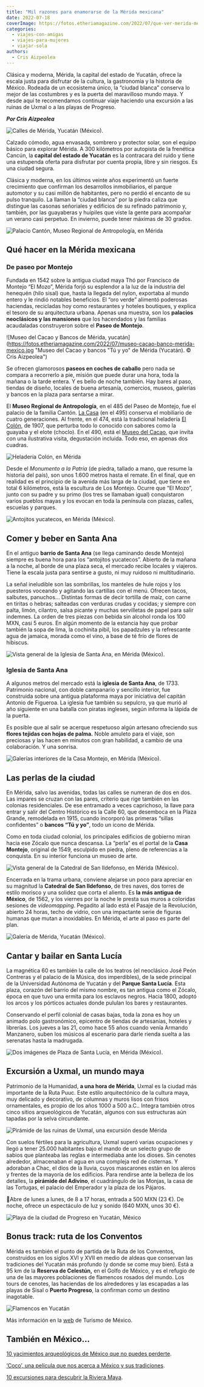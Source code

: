 ```yaml
---
title: "Mil razones para enamorarse de la Mérida mexicana"
date: 2022-07-18
coverImage: https://fotos.etheriamagazine.com/2022/07/que-ver-merida-mexico-portada.jpg
categories: 
  - viajes-con-amigas
  - viajes-para-mujeres
  - viajar-sola
authors: 
  - Cris Aizpeolea
---
```


Clásica y moderna, Mérida, la capital del estado de Yucatán, ofrece la escala justa para disfrutar de la cultura, la gastronomía y la historia de México. Rodeada de un ecosistema único, la “ciudad blanca” conserva lo mejor de las costumbres y es la puerta del maravilloso mundo maya. Y desde aquí te recomendamos continuar viaje haciendo una excursión a las ruinas de Uxmal o a las playas de Progreso.

_**Por Cris Aizpeolea**_ 

![Calles de Mérida, Yucatán (México).](https://fotos.etheriamagazine.com/2022/07/calles-merida-yucatan.jpg "Calles de Mérida, Yucatán (México). © Matt Hanns Schroeter")

Calzado cómodo, agua envasada, sombrero y protector solar, son el equipo básico para 
explorar Mérida. A 300 kilómetros por autopista de la frenética Cancún, la **capital del 
estado de Yucatán** es la contracara del ruido y tiene una estupenda oferta para 
disfrutar por cuenta propia, libre y sin riesgos. Es una ciudad segura. 

Clásica y moderna, en los últimos veinte años experimentó un fuerte crecimiento que 
confirman los desarrollos inmobiliarios, el parque automotor y su casi millón de 
habitantes, pero no perdió el encanto de su pulso tranquilo. La llaman la “ciudad 
blanca” por la piedra caliza que distingue las casonas señoriales y edificios de su 
refinado patrimonio y, también, por las guayaberas y huipiles que viste la gente para 
acompañar un verano casi perpetuo. En invierno, puede tener máximas de 30 grados. 

![Palacio Cantón, Museo Regional de Antropología, en Mérida](https://fotos.etheriamagazine.com/2022/07/palacio-canton-merida-mexico.jpg "Palacio Cantón, Museo Regional de Antropología. © Álvaro Rosado")

## Qué hacer en la Mérida mexicana

### De paseo por Montejo

Fundada en 1542 sobre la antigua ciudad maya Thó por Francisco de Montejo “El Mozo”, 
Mérida forjó su esplendor a la luz de la industria del henequén (hilo sisal) que, hasta 
la llegada del nylon, exportaba al mundo entero y le rindió notables beneficios. El “oro 
verde” alimentó poderosas haciendas, recicladas hoy como restaurantes y hoteles 
boutiques, y explica el tesoro de su arquitectura urbana. Apenas una muestra, son los 
**palacios neoclásicos y las mansiones** que los hacendados y las familias acaudaladas 
construyeron sobre el **Paseo de Montejo**. 

![Museo del Cacao y Bancos de Mérida, yucatán](https://fotos.etheriamagazine.com/2022/07/museo-cacao-banco-merida-mexico.jpg "Museo del Cacao y bancos "Tú y yo" de Mérida (Yucatán). © Cris Aizpeolea")

Se ofrecen glamorosos **paseos en coches de caballo** pero nada se compara a recorrerlo 
a pie, misión que puede durar una hora, toda la mañana o la tarde entera. Y es bello de 
noche también. Hay bares al paso, tiendas de diseño, locales de buena artesanía, 
comercios, museos, galerías y bancos en la plaza para sentarse a mirar. 

El **Museo Regional de Antropología**, en el 485 del Paseo de Montejo, fue el palacio de 
la familia Cantón. [La Casa](http://montejo495.com/) (en el 495) conserva el mobiliario 
de cuatro generaciones. Al frente, en el 474, está la tradicional heladería [El 
Colón](https://www.elcolon.mx/), de 1907, que perturba todo lo conocido con sabores como 
la guayaba y el elote (choclo). En el 490, está el [Museo del 
Cacao](https://www.facebook.com/CacaoYucMx/), que invita con una ilustrativa visita, 
degustación incluida. Todo eso, en apenas dos cuadras. 

![Heladería Colón, en Mérida](https://fotos.etheriamagazine.com/2022/07/merida-heladeria-colon-mexico.jpg "Heladería Colón, en Mérida. © Cris Aizpeolea")

Desde el _Monumento a la Patria_ (de piedra, tallado a mano, que resume la historia del 
país), son unos 1.600 metros hasta el remate. En el final, que en realidad es el 
principio de la avenida más larga de la ciudad, que tiene en total 6 kilómetros, está la 
escultura de Los Montejo. Ocurre que “El Mozo”, junto con su padre y su primo (los tres 
se llamaban igual) conquistaron varios pueblos mayas y los evocan en toda la península 
con plazas, calles, escuelas y parques. 

![Antojitos yucatecos, en Mérida (México).](https://fotos.etheriamagazine.com/2022/07/merida-antojitos-yucatecos.jpg "Antojitos yucatecos, en Mérida (México). © Cris Aizpeolea")

## Comer y beber en Santa Ana

En el antiguo **barrio de Santa Ana** (se llega caminando desde Montejo) siempre es 
buena hora para los “antojitos yucatecos”. Abierto de la mañana a la noche, al borde de 
una plaza seca, el mercado recibe locales y viajeros. Tiene la escala justa para 
sentirse a gusto, ni muy ruidoso ni multitudinario. 

La señal ineludible son las sombrillas, los manteles de hule rojos y los puesteros 
voceando y agitando las cartillas con el menú. Ofrecen tacos, salbutes, panuchos... 
Distintas formas de decir tortilla de maíz, con carne en tiritas o hebras; salteadas con 
verduras crudas y cocidas; y siempre con palta, limón, cilantro, salsa picante y muchas 
servilletas de papel para salir indemnes. La orden de tres piezas con bebida sin alcohol 
ronda los 100 MXN, casi 5 euros. En algún momento de la estancia hay que probar también 
la sopa de lima, la cochinita pibil, los papadzules y la refrescante agua de jamaica, 
morada como el vino, a base de té frío de flores de hibiscus. 

![Vista general de la Iglesia de Santa Ana, en Mérida (México).](https://fotos.etheriamagazine.com/2022/07/iglesia-santa-ana-Merida-yucatan.jpg "Iglesia de Santa Ana, en Mérida (México). © Cris Aizpeolea")

### Iglesia de Santa Ana

A algunos metros del mercado está la **iglesia** **de Santa Ana**, de 1733. Patrimonio 
nacional, con doble campanario y sencillo interior, fue construida sobre una antigua 
plataforma maya por iniciativa del capitán Antonio de Figueroa. La iglesia fue también 
su sepulcro, ya que murió al año siguiente en una batalla con piratas ingleses, según 
informa la lápida de la puerta. 

Es posible que al salir se acerque respetuoso algún artesano ofreciendo sus **flores 
tejidas con hojas de palma.** Noble amuleto para el viaje, son preciosas y las hacen en 
minutos con gran habilidad, a cambio de una colaboración. Y una sonrisa. 

![Galerías interiores de la Casa Montejo, en Mérida (México).](https://fotos.etheriamagazine.com/2022/07/casa-montejo-Merida-yucatan-mexico.jpg "Galerías interiores de la Casa Montejo, en Mérida (México). © Cris Aizpeolea")

## Las perlas de la ciudad

En Mérida, salvo las avenidas, todas las calles se numeran de dos en dos. Las impares se 
cruzan con las pares, criterio que rige también en las colonias residenciales. De ese 
entramado a veces caprichoso, la llave para entrar y salir del Centro Histórico es la 
Calle 60, que desemboca en la Plaza Grande, remodelada en 1915, cuando incorporó las 
primeras “sillas confidentes” o **bancos “Tú y yo”**, todo un icono de Mérida. 

Como en toda ciudad colonial, los principales edificios de gobierno miran hacia ese 
Zócalo que nunca descansa. La “perla” es el portal de la **Casa Montejo**, original de 
1549, esculpido en piedra, pleno de referencias a la conquista. En su interior funciona 
un museo de arte. 

![Vista general de la Catedral de San Ildefonso, en Mérida (México).](https://fotos.etheriamagazine.com/2022/07/catedral-ildefonso-merida-yucatan-mexico.jpg "Catedral de San Ildefonso, en Mérida (México). © Cris Aizpeolea")

Encerrada en la trama urbana, conviene alejarse un poco para apreciar en su magnitud la 
**Catedral de San Ildefonso**, de tres naves, dos torres de estilo morisco y una solidez 
que corta el aliento. Es **la más antigua de México**, de 1562, y los viernes por la 
noche le presta sus muros a coloridas sesiones de _videomapping_. Pegadito al lado está 
el Pasaje de la Revolución, abierto 24 horas, techo de vidrio, con una impactante serie 
de figuras humanas que mutan a inoxidables. En Mérida, el arte al paso es parte del 
plan. 

![Galería de Mérida, Yucatán (México).](https://fotos.etheriamagazine.com/2022/07/que-ver-Merida-Yucatan.jpg "Pasaje de la Revolución de Mérida, Yucatán (México). © Cris Aizpeolea")

## Cantar y bailar en Santa Lucía

La magnética 60 es también la calle de los teatros (el neoclásico José Peón Contreras y 
el palacio de la Música, dos imperdibles), de la sede principal de la Universidad 
Autónoma de Yucatán y del **Parque Santa Lucía**. Esta plaza, corazón del barrio del 
mismo nombre, es tan antigua como el Zócalo, época en que tuvo una ermita para los 
esclavos negros. Hacia 1800, adoptó los arcos y los pórticos actuales donde pululan los 
bares y restaurantes. 

Conservando el perfil colonial de casas bajas, toda la zona es hoy un animado polo 
gastronómico, epicentro de tiendas de artesanías, hoteles y librerías. Los jueves a las 
21, como hace 55 años cuando venía Armando Manzanero, suben los músicos al escenario 
para darle rienda suelta a las serenatas hasta la madrugada. 

![Dos imágenes de Plaza de Santa Lucía, en Mérida (México).](https://fotos.etheriamagazine.com/2022/07/plaza-santa-lucia-merida.jpg "Plaza de Santa Lucía, en Mérida (México). © Cris Aizpeolea")

## Excursión a Uxmal, un mundo maya

Patrimonio de la Humanidad, **a una hora de Mérida**, Uxmal es la ciudad más importante 
de la Ruta Puuc. Este estilo arquitectónico de la cultura maya, muy delicado y 
decorativo, de columnas y muros lisos con frisos ornamentales, es propio de los años 
1000 a 500 a.C.. Integra también otros cinco sitios arqueológicos de Yucatán, algunos 
con sus estructuras aún tapadas por la selva circundante. 

![Pirámide de las ruinas de Uxmal, una excursión desde Mérida](https://fotos.etheriamagazine.com/2022/07/ruinas-uxmal-yucatan.jpg "Ruinas de Uxmal. © Cris Aizpeolea")

Con suelos fértiles para la agricultura, Uxmal superó varias ocupaciones y llegó a tener 
25.000 habitantes bajo el mando de un selecto grupo de sabios que planteaba las reglas e 
intermediaba ante los dioses. Sin cenotes alrededor, almacenaban el agua en una compleja 
red de cisternas. Y adoraban a Chac, el dios de la lluvia, cuyos mascarones están en los 
aleros y frentes de la mayoría de los edificios. Para rendirse ante la belleza de los 
detalles, la **pirámide del Adivino**, el cuadrángulo de las Monjas, la casa de las 
Tortugas, el palacio del Emperador y la plaza de los Pájaros. 

📍Abre de lunes a lunes, de 8 a 17 horas, entrada a 500 MXN (23 €). De noche, ofrece un 
espectáculo de luz y sonido (640 MXN, unos 30 €). 

![Playa de la ciudad de Progreso en Yucatán, México](https://fotos.etheriamagazine.com/2022/07/playas-progreso-yucatan.jpg "Las playas de Progreso están a sólo 30 km de Mérida. © Cris Aizpeolea")

## Bonus track: ruta de los Conventos

Mérida es también el punto de partida de la Ruta de los Conventos, construidos en los 
siglos XVI y XVII en medio de aldeas que conservan las tradiciones del Yucatán más 
profundo (y donde se come muy bien). Está a 95 km de la **Reserva de Celestún,** en el 
Golfo de México, y es el refugio de una de las mayores poblaciones de flamencos rosados 
del mundo. Los tours de cenotes, las haciendas de los alrededores y las escapadas a las 
playas de Sisal o **Puerto Progreso**, la confirman como un destino inagotable. 

![Flamencos en Yucatán](https://fotos.etheriamagazine.com/2022/07/yucatan-flamencos.jpg "Flamencos en Yucatán. © Dick Hoskins")

Más información en la [web](https://www.visitmexico.com/) de Turismo de México. 

## También en México...

[10 yacimientos arqueológicos de México que no puedes 
perderte](https://etheriamagazine.com/2021/03/30/mejores-yacimientos-arqueologicos-mexico/). 

[‘Coco’, una película que nos acerca a México y sus 
tradiciones](https://etheriamagazine.com/2018/05/28/en-el-mexico-de-coco/). 

[10 excursiones para descubrir la Riviera 
Maya](https://etheriamagazine.com/2022/02/01/excursiones-en-riviera-maya-mexico/).
